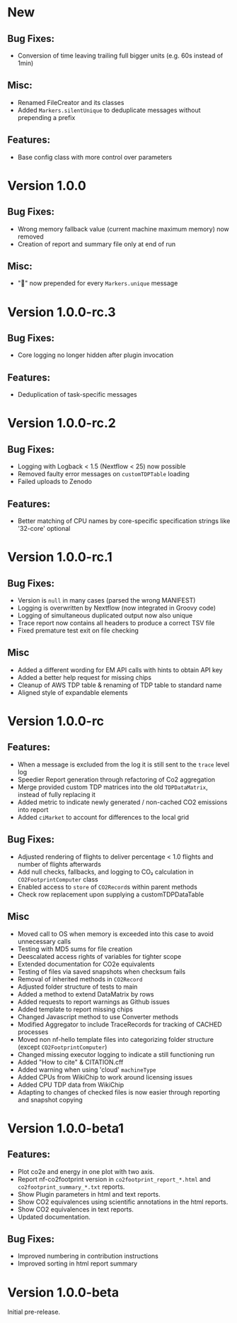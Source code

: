 # New
## Bug Fixes:
- Conversion of time leaving trailing full bigger units (e.g. 60s instead of 1min)

## Misc:
- Renamed FileCreator and its classes
- Added `Markers.silentUnique` to deduplicate messages without prepending a prefix

## Features:
- Base config class with more control over parameters

# Version 1.0.0
## Bug Fixes:
- Wrong memory fallback value (current machine maximum memory) now removed
- Creation of report and summary file only at end of run

## Misc:
- "🔁" now prepended for every `Markers.unique` message

# Version 1.0.0-rc.3
## Bug Fixes:
- Core logging no longer hidden after plugin invocation

## Features:
- Deduplication of task-specific messages

# Version 1.0.0-rc.2
## Bug Fixes:
- Logging with Logback < 1.5 (Nextflow < 25) now possible
- Removed faulty error messages on `customTDPTable` loading
- Failed uploads to Zenodo

## Features:
- Better matching of CPU names by core-specific specification strings like '32-core' optional

# Version 1.0.0-rc.1
## Bug Fixes:
- Version is `null` in many cases (parsed the wrong MANIFEST)
- Logging is overwritten by Nextflow (now integrated in Groovy code)
- Logging of simultaneous duplicated output now also unique
- Trace report now contains all headers to produce a correct TSV file
- Fixed premature test exit on file checking

## Misc
- Added a different wording for EM API calls with hints to obtain API key
- Added a better help request for missing chips
- Cleanup of AWS TDP table & renaming of TDP table to standard name
- Aligned style of expandable elements

# Version 1.0.0-rc
## Features:
- When a message is excluded from the log it is still sent to the `trace` level log
- Speedier Report generation through refactoring of Co2 aggregation
- Merge provided custom TDP matrices into the old `TDPDataMatrix`, instead of fully replacing it
- Added metric to indicate newly generated / non-cached CO2 emissions into report
- Added `ciMarket` to account for differences to the local grid

## Bug Fixes:
- Adjusted rendering of flights to deliver percentage < 1.0 flights and number of flights afterwards
- Add null checks, fallbacks, and logging to CO₂ calculation in `CO2FootprintComputer` class 
- Enabled access to `store` of `CO2Record`s within parent methods
- Check row replacement upon supplying a customTDPDataTable

## Misc
- Moved call to OS when memory is exceeded into this case to avoid unnecessary calls
- Testing with MD5 sums for file creation
- Deescalated access rights of variables for tighter scope
- Extended documentation for CO2e equivalents
- Testing of files via saved snapshots when checksum fails
- Removal of inherited methods in `CO2Record`
- Adjusted folder structure of tests to main
- Added a method to extend DataMatrix by rows
- Added requests to report warnings as Github issues
- Added template to report missing chips
- Changed Javascript method to use Converter methods
- Modified Aggregator to include TraceRecords for tracking of CACHED processes
- Moved non nf-hello template files into categorizing folder structure (except `CO2FootprintComputer`)
- Changed missing executor logging to indicate a still functioning run
- Added "How to cite" & CITATION.cff
- Added warning when using 'cloud' `machineType`
- Added CPUs from WikiChip to work around licensing issues
- Added CPU TDP data from WikiChip
- Adapting to changes of checked files is now easier through reporting and snapshot copying

# Version 1.0.0-beta1
## Features:
- Plot co2e and energy in one plot with two axis.
- Report nf-co2footprint version in `co2footprint_report_*.html` and `co2footprint_summary_*.txt` reports.
- Show Plugin parameters in html and text reports.
- Show CO2 equivalences using scientific annotations in the html reports.
- Show CO2 equivalences in text reports.
- Updated documentation.

## Bug Fixes:
- Improved numbering in contribution instructions
- Improved sorting in html report summary

# Version 1.0.0-beta

Initial pre-release.